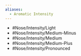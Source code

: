 ```yaml
---
aliases:
  - Aromatic Intensity
---
```

- #Nose/Intensity/Light
- #Nose/Intensity/Medium-Minus
- #Nose/Intensity/Medium
- #Nose/Intensity/Medium-Plus
- #Nose/Intensity/Pronounced